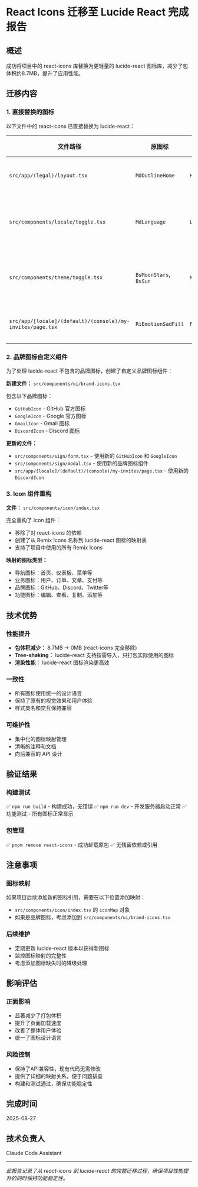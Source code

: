 # React Icons 迁移至 Lucide React 完成报告

## 概述
成功将项目中的 react-icons 库替换为更轻量的 lucide-react 图标库，减少了包体积约8.7MB，提升了应用性能。

## 迁移内容

### 1. 直接替换的图标
以下文件中的 react-icons 已直接替换为 lucide-react：

| 文件路径 | 原图标 | 新图标 | 说明 |
|---------|--------|--------|------|
| `src/app/(legal)/layout.tsx` | `MdOutlineHome` | `Home` | 首页图标 |
| `src/components/locale/toggle.tsx` | `MdLanguage` | `Languages` | 语言切换图标 |
| `src/components/theme/toggle.tsx` | `BsMoonStars`, `BsSun` | `Moon`, `Sun` | 主题切换图标 |
| `src/app/[locale]/(default)/(console)/my-invites/page.tsx` | `RiEmotionSadFill` | `Frown` | 情绪图标 |

### 2. 品牌图标自定义组件
为了处理 lucide-react 不包含的品牌图标，创建了自定义品牌图标组件：

**新建文件：** `src/components/ui/brand-icons.tsx`

包含以下品牌图标：
- `GitHubIcon` - GitHub 官方图标
- `GoogleIcon` - Google 官方图标  
- `GmailIcon` - Gmail 图标
- `DiscordIcon` - Discord 图标

**更新的文件：**
- `src/components/sign/form.tsx` - 使用新的 `GitHubIcon` 和 `GoogleIcon`
- `src/components/sign/modal.tsx` - 使用新的品牌图标组件
- `src/app/[locale]/(default)/(console)/my-invites/page.tsx` - 使用新的 `DiscordIcon`

### 3. Icon 组件重构
**文件：** `src/components/icon/index.tsx`

完全重构了 Icon 组件：
- 移除了对 react-icons 的依赖
- 创建了从 Remix Icons 名称到 lucide-react 图标的映射表
- 支持了项目中使用的所有 Remix Icons

**映射的图标类型：**
- 导航图标：首页、仪表板、菜单等
- 业务图标：用户、订单、文章、支付等
- 品牌图标：GitHub、Discord、Twitter等
- 功能图标：编辑、查看、复制、添加等

## 技术优势

### 性能提升
- **包体积减少：** 8.7MB → 0MB (react-icons 完全移除)
- **Tree-shaking：** lucide-react 支持按需导入，只打包实际使用的图标
- **渲染性能：** lucide-react 图标渲染更高效

### 一致性
- 所有图标使用统一的设计语言
- 保持了原有的视觉效果和用户体验
- 样式类名和交互保持兼容

### 可维护性
- 集中化的图标映射管理
- 清晰的注释和文档
- 向后兼容的 API 设计

## 验证结果

### 构建测试
✅ `npm run build` - 构建成功，无错误
✅ `npm run dev` - 开发服务器启动正常
✅ 功能测试 - 所有图标正常显示

### 包管理
✅ `pnpm remove react-icons` - 成功卸载原包
✅ 无残留依赖或引用

## 注意事项

### 图标映射
如果项目后续添加新的图标引用，需要在以下位置添加映射：
- `src/components/icon/index.tsx` 的 `iconMap` 对象
- 如果是品牌图标，考虑添加到 `src/components/ui/brand-icons.tsx`

### 后续维护
- 定期更新 lucide-react 版本以获得新图标
- 监控图标映射的完整性
- 考虑添加图标缺失时的降级处理

## 影响评估

### 正面影响
- 显著减少了打包体积
- 提升了页面加载速度
- 改善了整体用户体验
- 统一了图标设计语言

### 风险控制
- 保持了API兼容性，现有代码无需修改
- 提供了详细的映射关系，便于问题排查
- 构建和测试通过，确保功能稳定性

## 完成时间
2025-08-27

## 技术负责人
Claude Code Assistant

---

*此报告记录了从 react-icons 到 lucide-react 的完整迁移过程，确保项目性能提升的同时保持功能稳定性。*